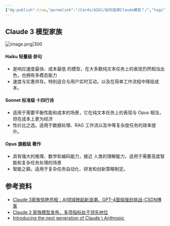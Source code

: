 ```yaml
---
{"dg-publish":true,"permalink":"/Cards/AIGC/如何选择Claude模型？/","tags":["Claude"],"noteIcon":1,"created":"2024-04-14","updated":"2024-04-14"}
---
```


## Claude 3 模型家族

![image.png|300](http://img.xlg.life/images/202404140855736.png)

#### Haiku 轻量级 俳句
- 是响应速度最快、成本最低 的模型，在大多数纯文本任务上的表现仍然相当出色，也拥有多模态能力
- 速度与实惠并存。特别适合与用户实时互动，以及在简单工作流程中降低成本。

#### Sonnet 标准级 十四行诗
- 适用于需要平衡性能和成本的场景，它在纯文本任务上的表现与 Opus 相当，但在成本上更为经济
- 性价比之选。适用于数据处理、RAG 工作流以及中等复杂度任务的效率提升。

#### Opus 旗舰级 著作
- 具有强大的推理、数学和编码能力，接近 人类的理解能力，适用于需要高度智能和复杂任务处理的场景
- 智能之巅。适用于复杂任务自动化、研发和创新策略制定。

## 参考资料
- [Claude 3家族惊艳亮相：AI领域掀起新浪潮，GPT-4面临强劲挑战-CSDN博客](https://blog.csdn.net/Aileenvov/article/details/136493773)
- [Claude 3 家族模型发布，多项指标处于领先地位](https://pdf.dfcfw.com/pdf/H3_AP202403061625659296_1.pdf)
- [Introducing the next generation of Claude \\ Anthropic](https://www.anthropic.com/news/claude-3-family)